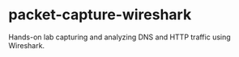 # packet-capture-wireshark
Hands-on lab capturing and analyzing DNS and HTTP traffic using Wireshark.
